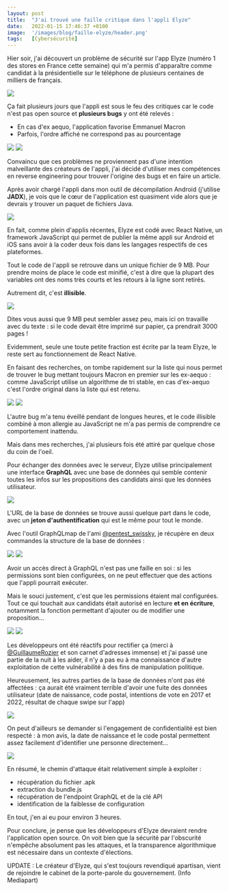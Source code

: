 ```yaml
---
layout: post
title:  "J'ai trouvé une faille critique dans l'appli Elyze"
date:   2022-01-15 17:46:37 +0100
image:  '/images/blog/faille-elyze/header.png'
tags:   [Cybersécurité]
---
```


Hier soir, j'ai découvert un problème de sécurité sur l'app Elyze (numéro 1 des stores en France cette semaine) qui m'a permis d'apparaître comme candidat à la présidentielle sur le téléphone de plusieurs centaines de milliers de français.

<div class="gallery-box">
  <div class="gallery">
  <img src="/images/blog/faille-elyze/1482393799456436228-FJJu4thWYAQyEvi.jpg" draggable="false">
  </div>
</div>

Ça fait plusieurs jours que l'appli est sous le feu des critiques car le code n'est pas open source et **plusieurs bugs** y ont été relevés :

- En cas d'ex aequo, l'application favorise Emmanuel Macron
- Parfois, l'ordre affiché ne correspond pas au pourcentage 

<div class="gallery-box">
  <div class="gallery">
  <img src="/images/blog/faille-elyze/1482393804170801152-FJJxxSEXEAYW42y.jpg" draggable="false">
  <img src="/images/blog/faille-elyze/1482393804170801152-FJJyGbZXEAUjoaS.png" draggable="false">
  </div>
</div>

Convaincu que ces problèmes ne proviennent pas d'une intention malveillante des créateurs de l'appli, j'ai décidé d'utiliser mes compétences en reverse engineering pour trouver l'origine des bugs et en faire un article.

Après avoir chargé l'appli dans mon outil de décompilation Android (j'utilise **JADX**), je vois que le cœur de l'application est quasiment vide alors que je devrais y trouver un paquet de fichiers Java. 

<div class="gallery-box">
  <div class="gallery">
  <img src="/images/blog/faille-elyze/1482393810390896645-FJJ0JriXEActYq4.png" draggable="false">
  </div>
</div>

En fait, comme plein d'applis récentes, Elyze est codé avec React Native, un framework JavaScript qui permet de publier la même appli sur Android et iOS sans avoir à la coder deux fois dans les langages respectifs de ces plateformes.

Tout le code de l'appli se retrouve dans un unique fichier de 9 MB. Pour prendre moins de place le code est minifié, c'est à dire que la plupart des variables ont des noms très courts et les retours à la ligne sont retirés.

Autrement dit, c'est **illisible**. 

<div class="gallery-box">
  <div class="gallery">
  <img src="/images/blog/faille-elyze/1482393816187523073-FJJ1618WUAE5zP0.png" draggable="false">
  </div>
</div>

Dites vous aussi que 9 MB peut sembler assez peu, mais ici on travaille avec du texte : si le code devait être imprimé sur papier, ça prendrait 3000 pages !

Evidemment, seule une toute petite fraction est écrite par la team Elyze, le reste sert au fonctionnement de React Native.

En faisant des recherches, on tombe rapidement sur la liste qui nous permet de trouver le bug mettant toujours Macron en premier sur les ex-aequo : comme JavaScript utilise un algorithme de tri stable, en cas d'ex-aequo c'est l'ordre original dans la liste qui est retenu. 

<div class="gallery-box">
  <div class="gallery">
  <img src="/images/blog/faille-elyze/1482393822365634566-FJJ4GSVXEAcpdth.png" draggable="false">
  <img src="/images/blog/faille-elyze/1482393822365634566-FJJ4uiJXwAEV0GO.png" draggable="false">
  </div>
</div>

L'autre bug m'a tenu éveillé pendant de longues heures, et le code illisible combiné à mon allergie au JavaScript ne m'a pas permis de comprendre ce comportement inattendu.

Mais dans mes recherches, j'ai plusieurs fois été attiré par quelque chose du coin de l'oeil.

Pour échanger des données avec le serveur, Elyze utilise principalement une interface **GraphQL** avec une base de données qui semble contenir toutes les infos sur les propositions des candidats ainsi que les données utilisateur. 

<div class="gallery-box">
  <div class="gallery">
  <img src="/images/blog/faille-elyze/1482393828304867333-FJJ6etZXIAkOzsM.png" draggable="false">
  </div>
</div>

L'URL de la base de données se trouve aussi quelque part dans le code, avec un **jeton d'authentification** qui est le même pour tout le monde.

Avec l'outil GraphQLmap de l'ami <a href="https://twitter.com/pentest_swissky" target="_blank">@pentest_swissky</a>, je récupère en deux commandes la structure de la base de données : 

<div class="gallery-box">
  <div class="gallery">
  <img src="/images/blog/faille-elyze/1482393832469811205-FJJ7AUWWUAEceLJ.png" draggable="false">
  <img src="/images/blog/faille-elyze/1482393832469811205-FJJ7Gh1XIAEoR6-.png" draggable="false">
  </div>
</div>

Avoir un accès direct à GraphQL n'est pas une faille en soi : si les permissions sont bien configurées, on ne peut effectuer que des actions que l'appli pourrait exécuter.

Mais le souci justement, c'est que les permissions étaient mal configurées. Tout ce qui touchait aux candidats était autorisé en lecture **et en écriture**, notamment la fonction permettant d'ajouter ou de modifier une proposition... 

<div class="gallery-box">
  <div class="gallery">
  <img src="/images/blog/faille-elyze/1482393838878658561-FJJ9VZ5WQAMvsGY.png" draggable="false">
  <img src="/images/blog/faille-elyze/1482393838878658561-FJJ9fooXwAMXYBL.jpg" draggable="false">
  </div>
</div>

Les développeurs ont été réactifs pour rectifier ça (merci à <a href="https://twitter.com/GuillaumeRozier" target="_blank">@GuillaumeRozier</a> et son carnet d'adresses immense) et j'ai passé une partie de la nuit à les aider, il n'y a pas eu à ma connaissance d'autre exploitation de cette vulnérabilité à des fins de manipulation politique.

Heureusement, les autres parties de la base de données n'ont pas été affectées : ça aurait été vraiment terrible d'avoir une fuite des données utilisateur (date de naissance, code postal, intentions de vote en 2017 et 2022, résultat de chaque swipe sur l'app) 

<div class="gallery-box">
  <div class="gallery">
  <img src="/images/blog/faille-elyze/1482393845560233984-FJKB0ubXMAUVepV.jpg" draggable="false">
  </div>
</div>

On peut d'ailleurs se demander si l'engagement de confidentialité est bien respecté : à mon avis, la date de naissance et le code postal permettent assez facilement d'identifier une personne directement... 

<div class="gallery-box">
  <div class="gallery">
  <img src="/images/blog/faille-elyze/1482393850765357069-FJJ-w-rXIAAJ8J1.png" draggable="false">
  </div>
</div>

En résumé, le chemin d'attaque était relativement simple à exploiter : 

- récupération du fichier .apk
- extraction du bundle.js
- récupération de l'endpoint GraphQL et de la clé API 
- identification de la faiblesse de configuration

En tout, j'en ai eu pour environ 3 heures.

Pour conclure, je pense que les développeurs d'Elyze devraient rendre l'application open source. On voit bien que la sécurité par l'obscurité n'empêche absolument pas les attaques, et la transparence algorithmique est nécessaire dans un contexte d'élections.

UPDATE : Le créateur d'Elyze, qui s'est toujours revendiqué apartisan, vient de rejoindre le cabinet de la porte-parole du gouvernement. (Info Mediapart)

